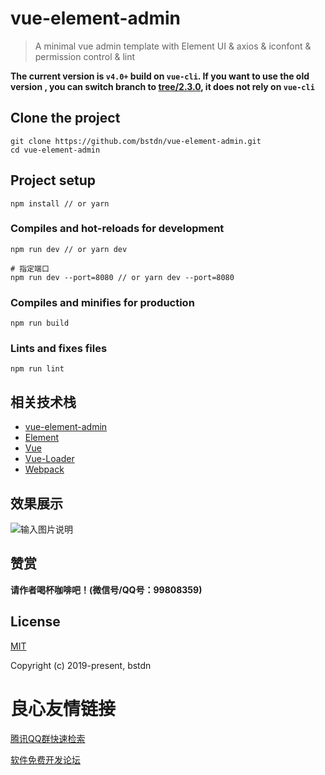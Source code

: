 # vue-element-admin

> A minimal vue admin template with Element UI & axios & iconfont & permission control & lint

**The current version is `v4.0+` build on `vue-cli`. If you want to use the old version , you can switch branch to [tree/2.3.0](https://github.com/bstdn/vue-element-admin/tree/2.3.0), it does not rely on `vue-cli`**



## Clone the project
```
git clone https://github.com/bstdn/vue-element-admin.git
cd vue-element-admin
```

## Project setup
```
npm install // or yarn
```

### Compiles and hot-reloads for development
```
npm run dev // or yarn dev

# 指定端口
npm run dev --port=8080 // or yarn dev --port=8080
```

### Compiles and minifies for production
```
npm run build
```

### Lints and fixes files
```
npm run lint
```

## 相关技术栈

- [vue-element-admin](https://github.com/PanJiaChen/vue-element-admin)
- [Element](https://element.eleme.cn)
- [Vue](https://github.com/vuejs/vue)
- [Vue-Loader](https://vue-loader.vuejs.org/zh/guide/)
- [Webpack](https://github.com/webpack/webpack)

## 效果展示

![输入图片说明](https://images.gitee.com/uploads/images/2019/1123/110037_d5fdfa35_1185106.png "dashboard.png")

## 赞赏

**请作者喝杯咖啡吧！(微信号/QQ号：99808359)**

 

## License

[MIT](https://github.com/bstdn/vue-element-admin/blob/master/LICENSE)

Copyright (c) 2019-present, bstdn


 # 良心友情链接

[腾讯QQ群快速检索](http://u.720life.cn/s/8cf73f7c)

[软件免费开发论坛](http://u.720life.cn/s/bbb01dc0)